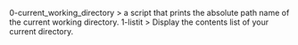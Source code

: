 0-current_working_directory > a script that prints the absolute path name of the current working directory.
1-listit > Display the contents list of your current directory. 
